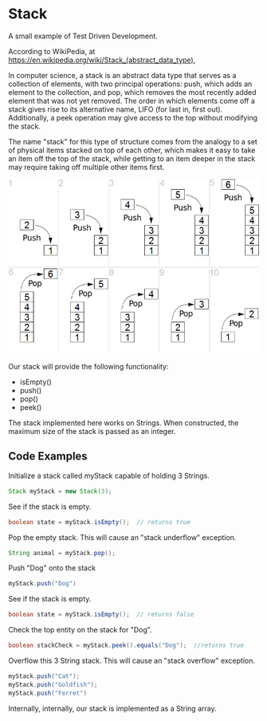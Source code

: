 Stack
=====
A small example of Test Driven Development.

According to WikiPedia, at https://en.wikipedia.org/wiki/Stack_(abstract_data_type),

In computer science, a stack is an abstract data type that serves as a collection of elements, with two principal operations: push, which adds an element to the collection, and pop, which removes the most recently added element that was not yet removed. The order in which elements come off a stack gives rise to its alternative name, LIFO (for last in, first out). Additionally, a peek operation may give access to the top without modifying the stack.

The name "stack" for this type of structure comes from the analogy to a set of physical items stacked on top of each other, which makes it easy to take an item off the top of the stack, while getting to an item deeper in the stack may require taking off multiple other items first.

![Diagram of a lifo stack](./LifoStack.png)

Our stack will provide the following functionality:

+ isEmpty()
+ push() 
+ pop()
+ peek()

The stack implemented here works on Strings.  When constructed, the maximum size of the stack is passed as an integer.

Code Examples
-------------

Initialize a stack called myStack capable of holding 3 Strings.

```java
Stack myStack = new Stack(3);
```

See if the stack is empty.

```java
boolean state = myStack.isEmpty();  // returns true
```

Pop the empty stack.  This will cause an "stack underflow" exception.

```java
String animal = myStack.pop();
```

Push "Dog" onto the stack

```java
myStack.push("Dog")
```

See if the stack is empty.

```java
boolean state = myStack.isEmpty();  // returns false
```

Check the top entity on the stack for "Dog".

```java
boolean stackCheck = myStack.peek().equals("Dog");  //returns true 
```

Overflow this 3 String stack.  This will cause an "stack overflow" exception.

```java
myStack.push("Cat");
myStack.push("Goldfish");
myStack.push("Ferret")
```

Internally, internally, our stack is implemented as a String array.